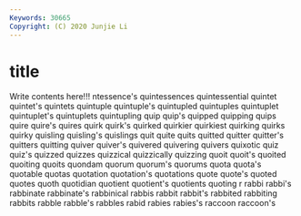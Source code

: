 ```yaml
---
Keywords: 30665
Copyright: (C) 2020 Junjie Li
---
```


# title

Write contents here!!!
ntessence's 
quintessences 
quintessential 
quintet 
quintet's 
quintets 
quintuple
quintuple's 
quintupled 
quintuples 
quintuplet 
quintuplet's 
quintuplets 
quintupling 
quip 
quip's 
quipped
quipping 
quips 
quire 
quire's 
quires 
quirk 
quirk's 
quirked 
quirkier 
quirkiest
quirking 
quirks 
quirky 
quisling 
quisling's 
quislings 
quit 
quite 
quits 
quitted
quitter 
quitter's 
quitters 
quitting 
quiver 
quiver's 
quivered 
quivering 
quivers 
quixotic
quiz 
quiz's 
quizzed 
quizzes 
quizzical 
quizzically 
quizzing 
quoit 
quoit's 
quoited
quoiting 
quoits 
quondam 
quorum 
quorum's 
quorums 
quota 
quota's 
quotable 
quotas
quotation 
quotation's 
quotations 
quote 
quote's 
quoted 
quotes 
quoth 
quotidian 
quotient
quotient's 
quotients 
quoting 
r 
rabbi 
rabbi's 
rabbinate 
rabbinate's 
rabbinical 
rabbis
rabbit 
rabbit's 
rabbited 
rabbiting 
rabbits 
rabble 
rabble's 
rabbles 
rabid 
rabies
rabies's 
raccoon 
raccoon's 
